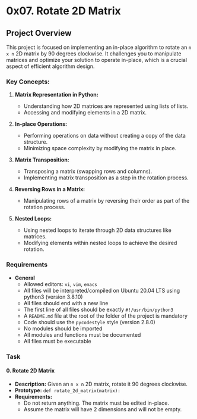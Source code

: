 # 0x07. Rotate 2D Matrix

## Project Overview
This project is focused on implementing an in-place algorithm to rotate an `n x n` 2D matrix by 90 degrees clockwise. It challenges you to manipulate matrices and optimize your solution to operate in-place, which is a crucial aspect of efficient algorithm design.

### Key Concepts:
1. **Matrix Representation in Python:**
   - Understanding how 2D matrices are represented using lists of lists.
   - Accessing and modifying elements in a 2D matrix.

2. **In-place Operations:**
   - Performing operations on data without creating a copy of the data structure.
   - Minimizing space complexity by modifying the matrix in place.

3. **Matrix Transposition:**
   - Transposing a matrix (swapping rows and columns).
   - Implementing matrix transposition as a step in the rotation process.

4. **Reversing Rows in a Matrix:**
   - Manipulating rows of a matrix by reversing their order as part of the rotation process.

5. **Nested Loops:**
   - Using nested loops to iterate through 2D data structures like matrices.
   - Modifying elements within nested loops to achieve the desired rotation.

### Requirements
- **General**
  - Allowed editors: `vi`, `vim`, `emacs`
  - All files will be interpreted/compiled on Ubuntu 20.04 LTS using python3 (version 3.8.10)
  - All files should end with a new line
  - The first line of all files should be exactly `#!/usr/bin/python3`
  - A `README.md` file at the root of the folder of the project is mandatory
  - Code should use the `pycodestyle` style (version 2.8.0)
  - No modules should be imported
  - All modules and functions must be documented
  - All files must be executable

### Task
#### 0. Rotate 2D Matrix
- **Description:** Given an `n x n` 2D matrix, rotate it 90 degrees clockwise.
- **Prototype:** `def rotate_2d_matrix(matrix):`
- **Requirements:**
  - Do not return anything. The matrix must be edited in-place.
  - Assume the matrix will have 2 dimensions and will not be empty.
